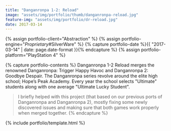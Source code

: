 ```yaml
---
title: "Danganronpa 1-2: Reload"
image: "assets/img/portfolio/thumb/danganronpa-reload.jpg"
feature-img: "assets/img/portfolio/dr-reload.jpg"
date: 2017-03-14
---
```


{% assign portfolio-client="Abstraction" %}
{% assign portfolio-engine="*Proprietary*#SilverWare" %}
{% capture portfolio-date %}{{ "2017-03-14" | date: page.date-format }}{% endcapture %}
{% assign portfolio-platform="PlayStation 4" %}

{% capture portfolio-contents %}
Danganronpa 1-2 Reload merges the renowned Danganronpa: Trigger Happy Havoc and Danganronpa 2: Goodbye Despair.
The Danganronpa series revolve around the elite high school; Hope’s Peak Academy. Every year the school selects "Ultimate" students along with one average "Ultimate Lucky Student".

> I briefly helped with this project (that based on our previous ports of Danganronpa and Danganronpa 2), mostly fixing some newly discovered issues and making sure
> that both games work properly when merged together.
{% endcapture %}

{% include portfolio/template.html %}
